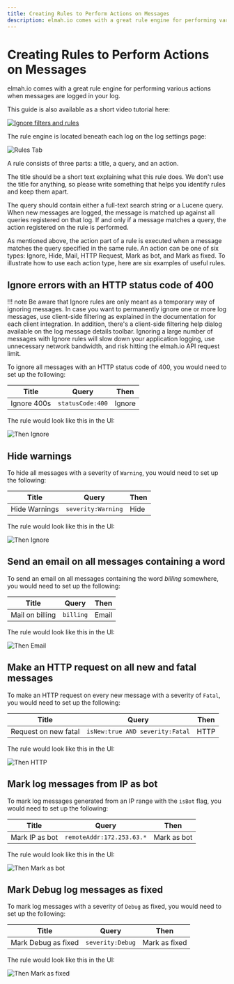 ```yaml
---
title: Creating Rules to Perform Actions on Messages
description: elmah.io comes with a great rule engine for performing various actions when messages are logged in your log. Learn about how to set them up here.
---
```


# Creating Rules to Perform Actions on Messages

elmah.io comes with a great rule engine for performing various actions when messages are logged in your log.

This guide is also available as a short video tutorial here:

<a class="video-box" data-fancybox="" href="https://www.youtube.com/watch?v=TLzQNX4MFkE&amp;autoplay=1&amp;rel=0" title="Ignore filters and rules">
  <img class="no-lightbox" src="../images/tour/ignore-filters-and-rules.jpg" alt="Ignore filters and rules" />
  <i class="fad fa-play-circle"></i>
</a>

The rule engine is located beneath each log on the log settings page:

![Rules Tab](images/rulestab-v2.png)

A rule consists of three parts: a title, a query, and an action.

The title should be a short text explaining what this rule does. We don't use the title for anything, so please write something that helps you identify rules and keep them apart.

The query should contain either a full-text search string or a Lucene query. When new messages are logged, the message is matched up against all queries registered on that log. If and only if a message matches a query, the action registered on the rule is performed.

As mentioned above, the action part of a rule is executed when a message matches the query specified in the same rule. An action can be one of six types: Ignore, Hide, Mail, HTTP Request, Mark as bot, and Mark as fixed. To illustrate how to use each action type, here are six examples of useful rules.

## Ignore errors with an HTTP status code of 400

!!! note
    Be aware that Ignore rules are only meant as a temporary way of ignoring messages. In case you want to permanently ignore one or more log messages, use client-side filtering as explained in the documentation for each client integration. In addition, there's a client-side filtering help dialog available on the log message details toolbar. Ignoring a large number of messages with Ignore rules will slow down your application logging, use unnecessary network bandwidth, and risk hitting the elmah.io API request limit.

To ignore all messages with an HTTP status code of 400, you would need to set up the following:

| Title | Query | Then |
|---|---|---|
| Ignore 400s | `statusCode:400` | Ignore |

The rule would look like this in the UI:

![Then Ignore](images/thenignore-v2.png)

## Hide warnings

To hide all messages with a severity of `Warning`, you would need to set up the following:

| Title | Query | Then |
|---|---|---|
| Hide Warnings | `severity:Warning` | Hide |

The rule would look like this in the UI:

![Then Ignore](images/thenhide-v2.png)

## Send an email on all messages containing a word

To send an email on all messages containing the word _billing_ somewhere, you would need to set up the following:

| Title | Query | Then |
|---|---|---|
| Mail on billing | `billing` | Email |

The rule would look like this in the UI:

![Then Email](images/thenemail-v2.png)

## Make an HTTP request on all new and fatal messages

To make an HTTP request on every new message with a severity of `Fatal`, you would need to set up the following:

| Title | Query | Then |
|---|---|---|
| Request on new fatal | `isNew:true AND severity:Fatal` | HTTP |

The rule would look like this in the UI:

![Then HTTP](images/thenhttp-v2.png)

## Mark log messages from IP as bot

To mark log messages generated from an IP range with the `isBot` flag, you would need to set up the following:

| Title | Query | Then |
|---|---|---|
| Mark IP as bot | `remoteAddr:172.253.63.*` | Mark as bot |

The rule would look like this in the UI:

![Then Mark as bot](images/thenmarkasbot.png)

## Mark Debug log messages as fixed

To mark log messages with a severity of `Debug` as fixed, you would need to set up the following:

| Title | Query | Then |
|---|---|---|
| Mark Debug as fixed | `severity:Debug` | Mark as fixed |

The rule would look like this in the UI:

![Then Mark as fixed](images/thenmarkasfixed.png)